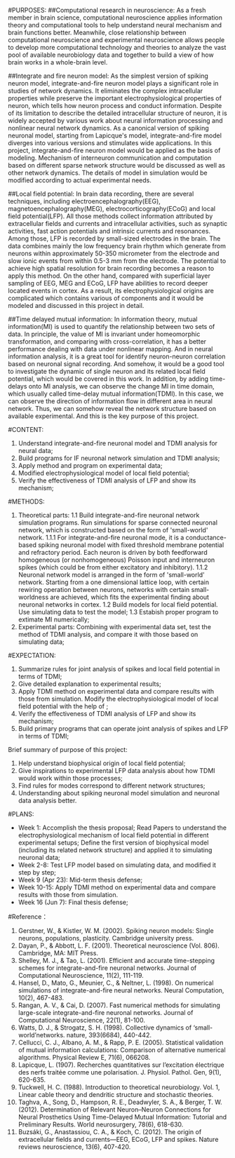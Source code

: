 #PURPOSES:
##Computational research in neuroscience:
As a fresh member in brain science, computational neuroscience applies information theory and computational tools to help understand neural mechanism and brain functions better. Meanwhile, close relationship between computational neuroscience and experimental neuroscience allows people to develop more computational technology and theories to analyze the vast pool of available neurobiology data and together to build a view of how brain works in a whole-brain level.

##Integrate and fire neuron model:
As the simplest version of spiking neuron model, integrate-and-fire neuron model plays a significant role in studies of network dynamics. It eliminates the complex intracellular properties while preserve the important electrophysiological properties of neuron, which tells how neuron process and conduct information. Despite of its limitation to describe the detailed intracellular structure of neuron, it is widely accepted by various work about neural information processing and nonlinear neural network dynamics. As a canonical version of spiking neuronal model, starting from Lapicque's model, integrate-and-fire model diverges into various versions and stimulates wide applications.
In this project, integrate-and-fire neuron model would be applied as the basis of modeling. Mechanism of interneuron communication and computation based on different sparse network structure would be discussed as well as other network dynamics. The details of model in simulation would be modified according to actual experimental needs.

##Local field potential:
In brain data recording, there are several techniques, including electroencephalography(EEG), magnetoencephalography(MEG), electrocorticography(ECoG) and local field potential(LFP). All those methods collect information attributed by extracellular fields and currents and intracellular activities, such as synaptic activities, fast action potentials and intrinsic currents and resonances. Among those, LFP is recorded by small-sized electrodes in the brain. The data combines mainly the low frequency brain rhythm which generate from neurons within approximately 50-350 micrometer from the electrode and slow ionic events from within 0.5-3 mm from the electrode. The potential to achieve high spatial resolution for brain recording becomes a reason to apply this method. On the other hand, compared with superficial layer sampling of EEG, MEG and ECoG, LFP have abilities to record deeper located events in cortex. As a result, its electrophysiological origins are complicated which contains various of components and it would be modeled and discussed in this project in detail.

##Time delayed mutual information:
In information theory, mutual information(MI) is used to quantify the relationship between two sets of data. In principle, the value of MI is invariant under homeomorphic transformation, and comparing with cross-correlation, it has a better performance dealing with data under nonlinear mapping. And in neural information analysis, it is a great tool for identify neuron-neuron correlation based on neuronal signal recording. And somehow, it would be a good tool to investigate the dynamic of single neuron and its related local field potential, which would be covered in this work. In addition, by adding time-delays onto MI analysis, we can observe the change MI in time domain, which usually called time-delay mutual information(TDMI). In this case, we can observe the direction of information flow in different area in neural network. Thus, we can somehow reveal the network structure based on available experimental. And this is the key purpose of this project.

#CONTENT:
1. Understand integrate-and-fire neuronal model and TDMI analysis for neural data;
2. Build programs for IF neuronal network simulation and TDMI analysis;
3. Apply method and program on experimental data;
4. Modified electrophysiological model of local field potential;
5. Verify the effectiveness of TDMI analysis of LFP and show its mechanism;

#METHODS:
1. Theoretical parts:
1.1 Build integrate-and-fire neuronal network simulation programs. Run simulations for sparse connected neuronal network, which is constructed based on the form of 'small-world' network. 
1.1.1 For integrate-and-fire neuronal mode, it is a conductance-based spiking neuronal model with fixed threshold membrane potential and refractory period. Each neuron is driven by both feedforward homogeneous (or nonhomogeneous) Poisson input and interneuron spikes (which could be from either excitatory and inhibitory).
1.1.2 Neuronal network model is arranged in the form of 'small-world' network. Starting from a one dimensional lattice loop, with certain rewiring operation between neurons, networks with certain small-worldness are achieved, which fits the experimental finding about neuronal networks in cortex.
1.2 Build models for local field potential. Use simulating data to test the model;
1.3 Estabish proper program to extimate MI numerically;
2. Experimental parts:
Combining with experimental data set, test the method of TDMI analysis, and compare it with those based on simulating data;



#EXPECTATION:
1. Summarize rules for joint analysis of spikes and local field potential in terms of TDMI;
2. Give detailed explanation to experimental results;
3. Apply TDMI method on experimental data and compare results with those from simulation. Modify the electrophysiological model of local field potential with the help of ;
4. Verify the effectiveness of TDMI analysis of LFP and show its mechanism;
5. Build primary programs that can operate joint analysis of spikes and LFP in terms of TDMI;

Brief summary of purpose of this project:
1. Help understand biophysical origin of local field potential;
2. Give inspirations to experimental LFP data analysis about how TDMI would work within those processes;
3. Find rules for modes correspond to different network structures;
4. Understanding about spiking neuronal model simulation and neuronal data analysis better.

#PLANS:
- Week 1: Accomplish the thesis proposal; Read Papers to understand the electrophysiological mechanism of local field potential in different experimental setups; Define the first version of biophysical model (including its related network structure) and applied it to simulating neuronal data;
- Week 2-8: Test LFP model based on simulating data, and modified it step by step;
- Week 9 (Apr 23): Mid-term thesis defense;
- Week 10-15: Apply TDMI method on experimental data and compare results with those from simulation.
- Week 16 (Jun 7): Final thesis defense;

#Reference：
1. Gerstner, W., & Kistler, W. M. (2002). Spiking neuron models: Single neurons, populations, plasticity. Cambridge university press.
2. Dayan, P., & Abbott, L. F. (2001). Theoretical neuroscience (Vol. 806). Cambridge, MA: MIT Press.
3. Shelley, M. J., & Tao, L. (2001). Efficient and accurate time-stepping schemes for integrate-and-fire neuronal networks. Journal of Computational Neuroscience, 11(2), 111-119.
4. Hansel, D., Mato, G., Meunier, C., & Neltner, L. (1998). On numerical simulations of integrate-and-fire neural networks. Neural Computation, 10(2), 467-483.
5. Rangan, A. V., & Cai, D. (2007). Fast numerical methods for simulating large-scale integrate-and-fire neuronal networks. Journal of Computational Neuroscience, 22(1), 81-100.
6. Watts, D. J., & Strogatz, S. H. (1998). Collective dynamics of ‘small-world’networks. nature, 393(6684), 440-442.
7. Cellucci, C. J., Albano, A. M., & Rapp, P. E. (2005). Statistical validation of mutual information calculations: Comparison of alternative numerical algorithms. Physical Review E, 71(6), 066208.
8. Lapicque, L. (1907). Recherches quantitatives sur l’excitation électrique des nerfs traitée comme une polarisation. J. Physiol. Pathol. Gen, 9(1), 620-635.
9. Tuckwell, H. C. (1988). Introduction to theoretical neurobiology. Vol. 1, Linear cable theory and dendritic structure and stochastic theories.
10. Taghva, A., Song, D., Hampson, R. E., Deadwyler, S. A., & Berger, T. W. (2012). Determination of Relevant Neuron–Neuron Connections for Neural Prosthetics Using Time-Delayed Mutual Information: Tutorial and Preliminary Results. World neurosurgery, 78(6), 618-630.
11. Buzsáki, G., Anastassiou, C. A., & Koch, C. (2012). The origin of extracellular fields and currents—EEG, ECoG, LFP and spikes. Nature reviews neuroscience, 13(6), 407-420.
